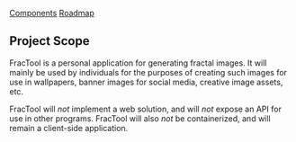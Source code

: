 [Components](/fractool/components)
[Roadmap](/fractool/roadmap)

Project Scope
-------------------------------------------------------------

FracTool is a personal application for generating fractal
images. It will mainly be used by individuals for the
purposes of creating such images for use in wallpapers,
banner images for social media, creative image assets, etc.

FracTool will _not_ implement a web solution, and will _not_
expose an API for use in other programs. FracTool will also
_not_ be containerized, and will remain a client-side
application.
